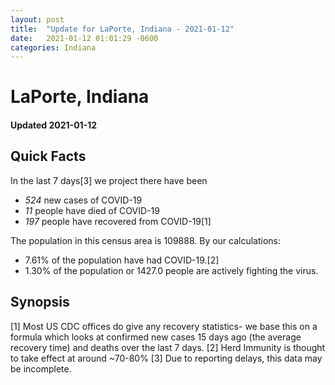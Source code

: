 ```yaml
---
layout: post
title:  "Update for LaPorte, Indiana - 2021-01-12"
date:   2021-01-12 01:01:29 -0600
categories: Indiana
---
```


# LaPorte, Indiana
#### Updated 2021-01-12

## Quick Facts

In the last 7 days[3] we project there have been
- *524* new cases of COVID-19
- *11* people have died of COVID-19
- *197* people have recovered from COVID-19[1]

The population in this census area is 109888. By our calculations:
- 7.61% of the population have had COVID-19.[2]
- 1.30% of the population or 1427.0 people are actively fighting the virus.

## Synopsis




[1] Most US CDC offices do give any recovery statistics- we base this on a formula which looks at confirmed new cases
15 days ago (the average recovery time) and deaths over the last 7 days.
[2] Herd Immunity is thought to take effect at around ~70-80%
[3] Due to reporting delays, this data may be incomplete. 
    